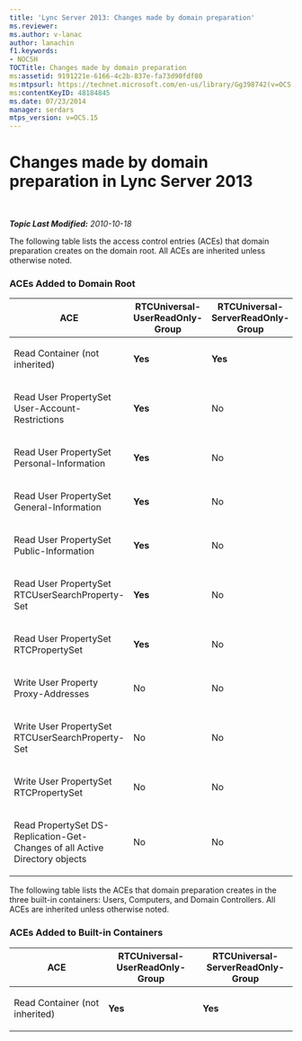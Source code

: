```yaml
---
title: 'Lync Server 2013: Changes made by domain preparation'
ms.reviewer: 
ms.author: v-lanac
author: lanachin
f1.keywords:
- NOCSH
TOCTitle: Changes made by domain preparation
ms:assetid: 9191221e-6166-4c2b-837e-fa73d90fdf80
ms:mtpsurl: https://technet.microsoft.com/en-us/library/Gg398742(v=OCS.15)
ms:contentKeyID: 48184845
ms.date: 07/23/2014
manager: serdars
mtps_version: v=OCS.15
---
```


<div data-xmlns="http://www.w3.org/1999/xhtml">

<div class="topic" data-xmlns="http://www.w3.org/1999/xhtml" data-msxsl="urn:schemas-microsoft-com:xslt" data-cs="https://msdn.microsoft.com/">

<div data-asp="https://msdn2.microsoft.com/asp">

# Changes made by domain preparation in Lync Server 2013

</div>

<div id="mainSection">

<div id="mainBody">

<span> </span>

_**Topic Last Modified:** 2010-10-18_

The following table lists the access control entries (ACEs) that domain preparation creates on the domain root. All ACEs are inherited unless otherwise noted.

<div id="sectionSection0" class="section">

### ACEs Added to Domain Root

<table style="width:100%;">
<colgroup>
<col style="width: 16%" />
<col style="width: 16%" />
<col style="width: 16%" />
<col style="width: 16%" />
<col style="width: 16%" />
<col style="width: 16%" />
</colgroup>
<thead>
<tr class="header">
<th>ACE</th>
<th>RTCUniversal-UserReadOnly-Group</th>
<th>RTCUniversal-ServerReadOnly-Group</th>
<th>RTCUniversal-UserAdmins</th>
<th>RTCHSUniversal-Services</th>
<th>Authenticated-Users</th>
</tr>
</thead>
<tbody>
<tr class="odd">
<td><p>Read Container (not inherited)</p></td>
<td><p><strong>Yes</strong></p></td>
<td><p><strong>Yes</strong></p></td>
<td><p>No</p></td>
<td><p>No</p></td>
<td><p>No</p></td>
</tr>
<tr class="even">
<td><p>Read User PropertySet User-Account-Restrictions</p></td>
<td><p><strong>Yes</strong></p></td>
<td><p>No</p></td>
<td><p>No</p></td>
<td><p>No</p></td>
<td><p>No</p></td>
</tr>
<tr class="odd">
<td><p>Read User PropertySet Personal-Information</p></td>
<td><p><strong>Yes</strong></p></td>
<td><p>No</p></td>
<td><p>No</p></td>
<td><p>No</p></td>
<td><p>No</p></td>
</tr>
<tr class="even">
<td><p>Read User PropertySet General-Information</p></td>
<td><p><strong>Yes</strong></p></td>
<td><p>No</p></td>
<td><p>No</p></td>
<td><p>No</p></td>
<td><p>No</p></td>
</tr>
<tr class="odd">
<td><p>Read User PropertySet Public-Information</p></td>
<td><p><strong>Yes</strong></p></td>
<td><p>No</p></td>
<td><p>No</p></td>
<td><p>No</p></td>
<td><p>No</p></td>
</tr>
<tr class="even">
<td><p>Read User PropertySet RTCUserSearchProperty-Set</p></td>
<td><p><strong>Yes</strong></p></td>
<td><p>No</p></td>
<td><p>No</p></td>
<td><p>No</p></td>
<td><p><strong>Yes</strong></p></td>
</tr>
<tr class="odd">
<td><p>Read User PropertySet RTCPropertySet</p></td>
<td><p><strong>Yes</strong></p></td>
<td><p>No</p></td>
<td><p>No</p></td>
<td><p>No</p></td>
<td><p>No</p></td>
</tr>
<tr class="even">
<td><p>Write User Property Proxy-Addresses</p></td>
<td><p>No</p></td>
<td><p>No</p></td>
<td><p><strong>Yes</strong></p></td>
<td><p>No</p></td>
<td><p>No</p></td>
</tr>
<tr class="odd">
<td><p>Write User PropertySet RTCUserSearchProperty-Set</p></td>
<td><p>No</p></td>
<td><p>No</p></td>
<td><p><strong>Yes</strong></p></td>
<td><p>No</p></td>
<td><p>No</p></td>
</tr>
<tr class="even">
<td><p>Write User PropertySet RTCPropertySet</p></td>
<td><p>No</p></td>
<td><p>No</p></td>
<td><p><strong>Yes</strong></p></td>
<td><p>No</p></td>
<td><p>No</p></td>
</tr>
<tr class="odd">
<td><p>Read PropertySet DS-Replication-Get-Changes of all Active Directory objects</p></td>
<td><p>No</p></td>
<td><p>No</p></td>
<td><p>No</p></td>
<td><p><strong>Yes</strong></p></td>
<td><p>No</p></td>
</tr>
</tbody>
</table>


The following table lists the ACEs that domain preparation creates in the three built-in containers: Users, Computers, and Domain Controllers. All ACEs are inherited unless otherwise noted.

### ACEs Added to Built-in Containers

<table>
<colgroup>
<col style="width: 33%" />
<col style="width: 33%" />
<col style="width: 33%" />
</colgroup>
<thead>
<tr class="header">
<th>ACE</th>
<th>RTCUniversal-UserReadOnly-Group</th>
<th>RTCUniversal-ServerReadOnly-Group</th>
</tr>
</thead>
<tbody>
<tr class="odd">
<td><p>Read Container (not inherited)</p></td>
<td><p><strong>Yes</strong></p></td>
<td><p><strong>Yes</strong></p></td>
</tr>
</tbody>
</table>


</div>

</div>

<span> </span>

</div>

</div>

</div>

